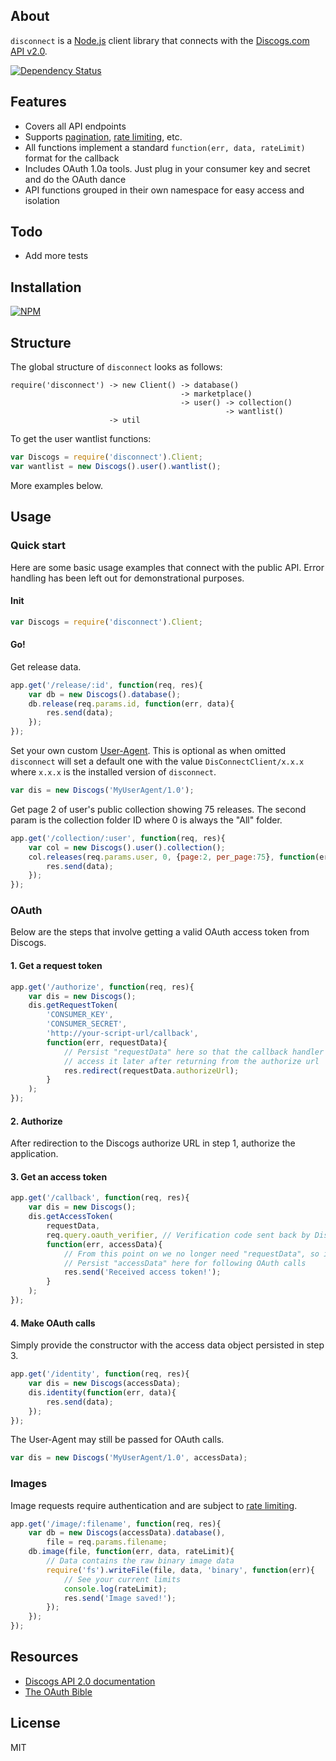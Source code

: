 ## About

`disconnect` is a [Node.js](http://www.nodejs.org) client library that connects with the [Discogs.com API v2.0](http://www.discogs.com/developers/).

[![Dependency Status](https://david-dm.org/bartve/disconnect.png)](https://david-dm.org/bartve/disconnect)

## Features

  * Covers all API endpoints
  * Supports [pagination](http://www.discogs.com/developers/#page:home,header:home-pagination), [rate limiting](http://www.discogs.com/developers/#page:home,header:home-rate-limiting), etc.
  * All functions implement a standard `function(err, data, rateLimit)` format for the callback
  * Includes OAuth 1.0a tools. Just plug in your consumer key and secret and do the OAuth dance
  * API functions grouped in their own namespace for easy access and isolation
  
## Todo

  * Add more tests

## Installation

[![NPM](https://nodei.co/npm/disconnect.png?downloads=true)](https://nodei.co/npm/disconnect/)

## Structure
The global structure of `disconnect` looks as follows:
```
require('disconnect') -> new Client() -> database()
                                      -> marketplace()
                                      -> user() -> collection()
                                                -> wantlist()
                      -> util
```
To get the user wantlist functions: 
```javascript
var Discogs = require('disconnect').Client;
var wantlist = new Discogs().user().wantlist();
```
More examples below.

## Usage

### Quick start
Here are some basic usage examples that connect with the public API. Error handling has been left out for demonstrational purposes.

#### Init

```javascript
var Discogs = require('disconnect').Client;
```
#### Go!

Get release data.
```javascript
app.get('/release/:id', function(req, res){
	var db = new Discogs().database();
	db.release(req.params.id, function(err, data){
		res.send(data);
	});
});
```

Set your own custom [User-Agent](http://www.discogs.com/developers/#page:home,header:home-general-information). This is optional as when omitted `disconnect` will set a default one with the value `DisConnectClient/x.x.x` where `x.x.x` is the installed version of `disconnect`.
```javascript
var dis = new Discogs('MyUserAgent/1.0');
```

Get page 2 of user's public collection showing 75 releases.
The second param is the collection folder ID where 0 is always the "All" folder.
```javascript
app.get('/collection/:user', function(req, res){
	var col = new Discogs().user().collection();
	col.releases(req.params.user, 0, {page:2, per_page:75}, function(err, data){
		res.send(data);
	});
});
```

### OAuth
Below are the steps that involve getting a valid OAuth access token from Discogs.

#### 1. Get a request token
```javascript
app.get('/authorize', function(req, res){
	var dis = new Discogs();
	dis.getRequestToken(
		'CONSUMER_KEY', 
		'CONSUMER_SECRET', 
		'http://your-script-url/callback', 
		function(err, requestData){
			// Persist "requestData" here so that the callback handler can 
			// access it later after returning from the authorize url
			res.redirect(requestData.authorizeUrl);
		}
	);
});
```
#### 2. Authorize
After redirection to the Discogs authorize URL in step 1, authorize the application.

#### 3. Get an access token
```javascript
app.get('/callback', function(req, res){
	var dis = new Discogs();
	dis.getAccessToken(
		requestData, 
		req.query.oauth_verifier, // Verification code sent back by Discogs
		function(err, accessData){
			// From this point on we no longer need "requestData", so it can be deleted.
			// Persist "accessData" here for following OAuth calls 
			res.send('Received access token!');
		}
	);
});
```

#### 4. Make OAuth calls
Simply provide the constructor with the access data object persisted in step 3.
```javascript
app.get('/identity', function(req, res){
	var dis = new Discogs(accessData);
	dis.identity(function(err, data){
		res.send(data);
	});
});
```
The User-Agent may still be passed for OAuth calls.
```javascript
var dis = new Discogs('MyUserAgent/1.0', accessData);
```

### Images
Image requests require authentication and are subject to [rate limiting](http://www.discogs.com/developers/#page:home,header:home-rate-limiting).
```javascript
app.get('/image/:filename', function(req, res){
	var db = new Discogs(accessData).database(),
		file = req.params.filename;
	db.image(file, function(err, data, rateLimit){
		// Data contains the raw binary image data
		require('fs').writeFile(file, data, 'binary', function(err){
			// See your current limits
			console.log(rateLimit);
			res.send('Image saved!');
		});
	});
});
```

## Resources

  * [Discogs API 2.0 documentation](http://www.discogs.com/developers/)
  * [The OAuth Bible](http://oauthbible.com/)

## License

MIT